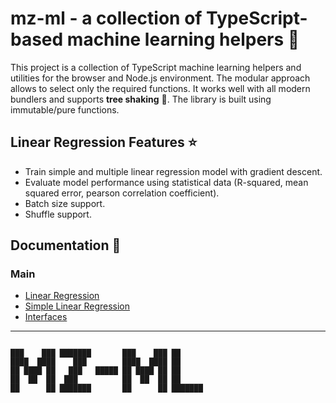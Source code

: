 # mz-ml - a collection of TypeScript-based machine learning helpers 🚀

This project is a collection of TypeScript machine learning helpers and utilities for the browser and Node.js environment. The modular approach allows to select only the required functions. It works well with all modern bundlers and supports **tree shaking** 🌲. The library is built using immutable/pure functions.

## Linear Regression Features ⭐
- Train simple and multiple linear regression model with gradient descent.
- Evaluate model performance using statistical data (R-squared, mean squared error, pearson correlation coefficient).
- Batch size support.
- Shuffle support.

## Documentation 🔖
### Main 
- [Linear Regression](https://ml.mzsoft.org/pages/linear-regression.html)
- [Simple Linear Regression](https://ml.mzsoft.org/pages/simple-linear-regression.html)
- [Interfaces](https://ml.mzsoft.org/pages/interfaces.html)
------------------------------

```                                                                 

███    ███ ███████       ███    ███ ██      
████  ████    ███        ████  ████ ██      
██ ████ ██   ███   █████ ██ ████ ██ ██      
██  ██  ██  ███          ██  ██  ██ ██      
██      ██ ███████       ██      ██ ███████ 
                                            
                                                                 
```
